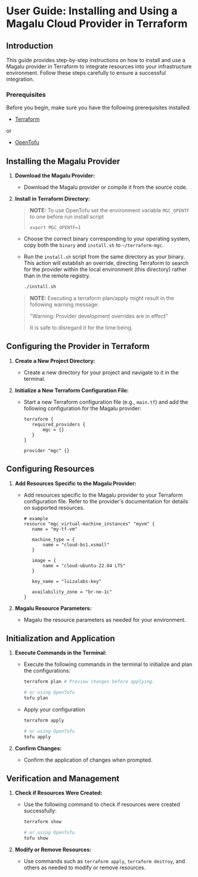 # User Guide: Installing and Using a Magalu Cloud Provider in Terraform

## Introduction

This guide provides step-by-step instructions on how to install and use a Magalu provider in Terraform to integrate resources into your infrastructure environment. Follow these steps carefully to ensure a successful integration.

### Prerequisites

Before you begin, make sure you have the following prerequisites installed:

- [Terraform](https://www.terraform.io/downloads.html)

or

- [OpenTofu](https://opentofu.org/docs/intro/install/)

## Installing the Magalu Provider

1.  **Download the Magalu Provider:**

    - Download the Magalu provider or compile it from the source code.

2.  **Install in Terraform Directory:**

    > **NOTE:**
    > To use OpenTofu set the environment variable `MGC_OPENTF` to one before run install script
    >
    > ```shell
    > export MGC_OPENTF=1
    > ```

    - Choose the correct binary corresponding to your operating system, copy both the `binary` and `install.sh` to `~/terraform-mgc`.

    - Run the `install.sh` script from the same directory as your binary. This action will establish an override, directing Terraform to search for the provider within the local environment (this directory) rather than in the remote registry.

      ```sh
      ./install.sh
      ```

    > **NOTE:**
    > Executing a terraform plan/apply might result in the following warning message:
    >
    > "Warning: Provider development overrides are in effect"
    >
    > It is safe to disregard it for the time being.

## Configuring the Provider in Terraform

1. **Create a New Project Directory:**

   - Create a new directory for your project and navigate to it in the terminal.

2. **Initialize a New Terraform Configuration File:**

   - Start a new Terraform configuration file (e.g., `main.tf`) and add the following configuration for the Magalu provider:

     ```hcl
     terraform {
        required_providers {
            mgc = {}
        }
     }

     provider "mgc" {}
     ```

## Configuring Resources

1. **Add Resources Specific to the Magalu Provider:**

   - Add resources specific to the Magalu provider to your Terraform configuration file. Refer to the provider's documentation for details on supported resources.

     ```hcl
     # example
     resource "mgc_virtual-machine_instances" "myvm" {
        name = "my-tf-vm"

        machine_type = {
            name = "cloud-bs1.xsmall"
        }

        image = {
            name = "cloud-ubuntu-22.04 LTS"
        }

        key_name = "luizalabs-key"

        availability_zone = "br-ne-1c"
     }
     ```

2. **Magalu Resource Parameters:**
   - Magalu the resource parameters as needed for your environment.

## Initialization and Application

1. **Execute Commands in the Terminal:**

   - Execute the following commands in the terminal to initialize and plan the configurations:

     ```sh
     terraform plan # Preview changes before applying.

     # or using OpenTofu
     tofu plan
     ```

   - Apply your configuration

     ```sh
     terraform apply

     # or using OpenTofu
     tofu apply
     ```

2. **Confirm Changes:**
   - Confirm the application of changes when prompted.

## Verification and Management

1. **Check if Resources Were Created:**

   - Use the following command to check if resources were created successfully:

     ```sh
     terraform show

     # or using OpenTofu
     tofu show
     ```

2. **Modify or Remove Resources:**
   - Use commands such as `terraform apply`, `terraform destroy`, and others as needed to modify or remove resources.
